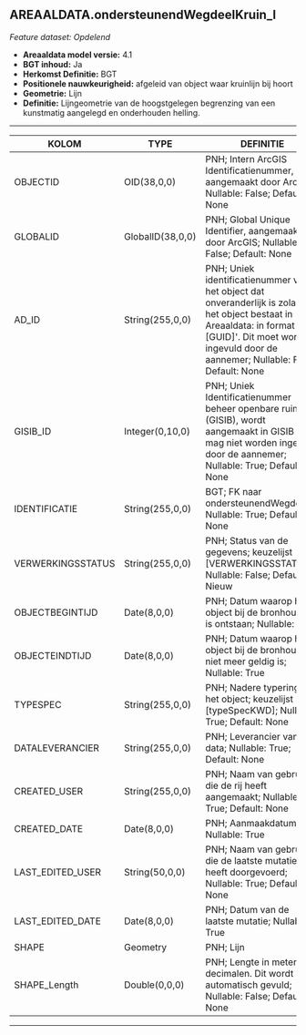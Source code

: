 ## AREAALDATA.ondersteunendWegdeelKruin_l

*Feature dataset: Opdelend*


* __Areaaldata model versie:__ 4.1
* __BGT inhoud:__ Ja
* __Herkomst Definitie:__ BGT
* __Positionele nauwkeurigheid:__ afgeleid van object waar kruinlijn bij hoort
* __Geometrie:__ Lijn
* __Definitie:__  Lijngeometrie van de hoogstgelegen begrenzing van een kunstmatig aangelegd en onderhouden helling. 

***

|KOLOM                              |TYPE          	        |DEFINITIE|
|------                          	|----          	        |-----    |
|OBJECTID                           |OID(38,0,0)            |PNH; Intern ArcGIS Identificatienummer, aangemaakt door ArcGIS; Nullable: False; Default: None|
|GLOBALID                           |GlobalID(38,0,0)       |PNH; Global Unique Identifier,  aangemaakt door ArcGIS; Nullable: False; Default: None|
|AD_ID                              |String(255,0,0)        |PNH; Uniek identificatienummer voor het object dat onveranderlijk is zolang het object bestaat in Areaaldata: in format 'AD.[GUID]'. Dit moet worden ingevuld door de aannemer; Nullable: False; Default: None|
|GISIB_ID                           |Integer(0,10,0)        |PNH; Uniek Identificatienummer beheer openbare ruimte (GISIB), wordt aangemaakt in GISIB en mag niet worden ingevuld door de aannemer; Nullable: True; Default: None|
|IDENTIFICATIE                      |String(255,0,0)        |BGT; FK naar ondersteunendWegdeel_v; Nullable: True; Default: None|
|VERWERKINGSSTATUS                  |String(255,0,0)        |PNH; Status van de gegevens; keuzelijst [VERWERKINGSSTATUS]; Nullable: False; Default: Nieuw|
|OBJECTBEGINTIJD                    |Date(8,0,0)            |PNH; Datum waarop het object bij de bronhouder is ontstaan; Nullable: True|
|OBJECTEINDTIJD                     |Date(8,0,0)            |PNH; Datum waarop het object bij de bronhouder niet meer geldig is; Nullable: True|
|TYPESPEC                           |String(255,0,0)        |PNH; Nadere typering van het object; keuzelijst [typeSpecKWD]; Nullable: True; Default: None|
|DATALEVERANCIER                    |String(255,0,0)        |PNH; Leverancier van de data; Nullable: True; Default: None|
|CREATED_USER                       |String(255,0,0)        |PNH; Naam van gebruiker die de rij heeft aangemaakt; Nullable: True; Default: None|
|CREATED_DATE                       |Date(8,0,0)            |PNH; Aanmaakdatum; Nullable: True|
|LAST_EDITED_USER                   |String(50,0,0)         |PNH; Naam van gebruiker die de laatste mutatie heeft doorgevoerd; Nullable: True; Default: None|
|LAST_EDITED_DATE                   |Date(8,0,0)            |PNH; Datum van de laatste mutatie; Nullable: True|
|SHAPE                              |Geometry               |PNH; Lijn|
|SHAPE_Length                       |Double(0,0,0)          |PNH; Lengte in meters, 5 decimalen. Dit wordt automatisch gevuld; Nullable: False; Default: None|


***
